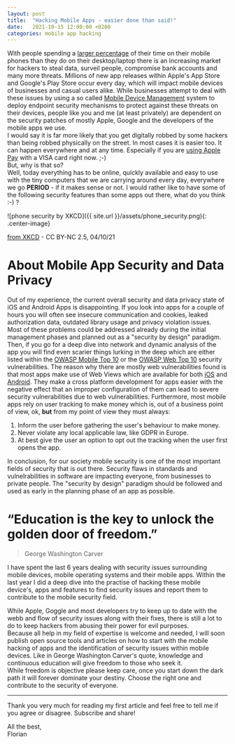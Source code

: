 ```yaml
---
layout: post
title:  "Hacking Mobile Apps - easier done than said!"
date:   2021-10-15 12:00:00 +0200
categories: mobile app hacking
---
```

With people spending a [larger percentage][timeSpentOnline] of their time on their mobile phones than they do on their desktop/laptop there is an increasing market for hackers to steal data, surveil people, compromise bank accounts and many more threats. Millions of new app releases within Apple's App Store and Google's Play Store occur every day, which will impact mobile devices of businesses and casual users alike. While businesses attempt to deal with these issues by using a so called [Mobile Device Management][mdm] system to deploy endpoint security mechanisms to protect against these threats on their devices, people like you and me (at least privately) are dependent on the security patches of mostly Apple, Google and the developers of the mobile apps we use.       
I would say it is far more likely that you get digitally robbed by some hackers than being robbed physically on the street. In most cases it is easier too. It can happen everywhere and at any time. Especially if you are [using Apple Pay][applePayRobbery] with a VISA card right now. ;-)  
But, why is that so?  
Well, today everything has to be online, quickly available and easy to use with the tiny computers that we are carrying around every day, everywhere we go **PERIOD** - if it makes sense or not. I would rather like to have some of the following security features than some apps out there, what do you think :-) ? 
  
![phone security by XKCD]({{ site.url }}/assets/phone_security.png){: .center-image}

[from XKCD](https://xkcd.com/1934/) - CC BY-NC 2.5, 04/10/21  

# About Mobile App Security and Data Privacy

Out of my experience, the current overall security and data privacy state of iOS and Android Apps is disappointing. If you look into apps for a couple of hours you will often see insecure communication and cookies, leaked authorization data, outdated library usage and privacy violation issues.  
Most of these problems could be addressed already during the initial management phases and planned out as a "security by design" paradigm.
Then, if you go for a deep dive into network and dynamic analysis of the app you will find even scarier things lurking in the deep which are either listed within the [OWASP Mobile Top 10][mobileTop10] or the [OWASP Web Top 10][webTop10] security vulnerabilities. The reason why there are mostly web vulnerabilities found is that most apps make use of Web Views which are available for both [iOS][webViewiOS] and [Android][webViewAndroid]. They make a cross platform development for apps easier with the negative effect that an improper configuration of them can lead to severe security vulnerabilities due to web vulnerabilities. 
Furthermore, most mobile apps rely on user tracking to make money which is, out of a business point of view, ok, **but** from my point of view they must always:
1. Inform the user before gathering the user's behaviour to make money.
2. Never violate any local applicable law, like GDPR in Europe.
3. At best give the user an option to opt out the tracking when the user first opens the app.

In conclusion, for our society mobile security is one of the most important fields of security that is out there. Security flaws in standards and vulnelrabilities in software are impacting everyone, from businesses to private people. The "security by design" paradigm should be followed and used as early in the planning phase of an app as possible.  

# “Education is the key to unlock the golden door of freedom.” 
> George Washington Carver

I have spent the last 6 years dealing with security issues surrounding mobile devices, mobile operating systems and their mobile apps. Within the last year I did a deep dive into the practise of hacking these mobile device's, apps and features to find security issues and report them to contribute to the mobile security field.  

While Apple, Goggle and most developers try to keep up to date with the webb and flow of security issues along with their fixes, there is still a lot to do to keep hackers from abusing their power for evil purposes.  
Because all help in my field of expertise is welcome and needed, I will soon publish open source tools and articles on how to start with the mobile hacking of apps and the identification of security issues within mobile devices. Like in George Washington Carver's quote, knowledge and continuous education will give freedom to those who seek it.   
While freedom is objective please keep care, once you start down the dark path it will forever dominate your destiny. Choose the right one and contribute to the security of everyone.
 
---
Thank you very much for reading my first article and feel free to tell me if you agree or disagree. Subscribe and share!
  
All the best,  
Florian

[webViewAndroid]: https://developer.android.com/guide/webapps/webview
[webViewiOS]: https://developer.apple.com/design/human-interface-guidelines/ios/views/web-views/
[mobileTop10]: https://owasp.org/www-project-mobile-top-10/
[webTop10]: https://owasp.org/www-project-top-ten/       
[mdm]: https://en.wikipedia.org/wiki/Mobile_device_management
[timeSpentOnline]: https://www.statista.com/statistics/319732/daily-time-spent-online-device/
[applePayRobbery]: https://thehackernews.com/2021/10/apple-pay-can-be-abused-to-make.html

<style>
.center-image
{
    margin: 0 auto;
    display: block;
}
</style>
